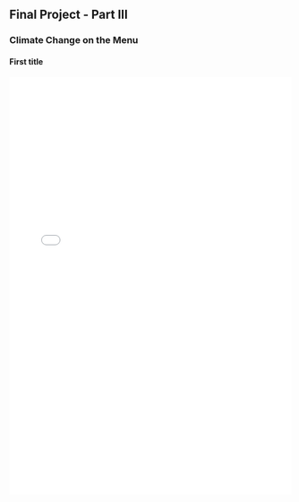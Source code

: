 ## Final Project - Part III

### Climate Change on the Menu  

#### First title  

<iframe title="GHG Emissions of Common Food" aria-label="Bar Chart" id="datawrapper-chart-wrPDQ" src="//datawrapper.dwcdn.net/wrPDQ/1/" scrolling="no" frameborder="0" style="width: 0; min-width: 100% !important; border: none;" height="745"></iframe><script type="text/javascript">!function(){"use strict";window.addEventListener("message",function(a){if(void 0!==a.data["datawrapper-height"])for(var e in a.data["datawrapper-height"]){var t=document.getElementById("datawrapper-chart-"+e)||document.querySelector("iframe[src*='"+e+"']");t&&(t.style.height=a.data["datawrapper-height"][e]+"px")}})}();</script>
